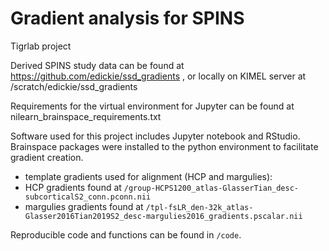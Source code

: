 # Gradient analysis for SPINS
Tigrlab project

Derived SPINS study data can be found at https://github.com/edickie/ssd_gradients , or locally on KIMEL server at /scratch/edickie/ssd_gradients

Requirements for the virtual environment for Jupyter can be found at nilearn_brainspace_requirements.txt

Software used for this project includes Jupyter notebook and RStudio. Brainspace packages were installed to the python environment to facilitate gradient creation.

- template gradients used for alignment (HCP and margulies):
- HCP gradients found at `/group-HCPS1200_atlas-GlasserTian_desc-subcorticalS2_conn.pconn.nii`
- margulies gradients found at `/tpl-fsLR_den-32k_atlas-Glasser2016Tian2019S2_desc-margulies2016_gradients.pscalar.nii`

Reproducible code and functions can be found in `/code`.

